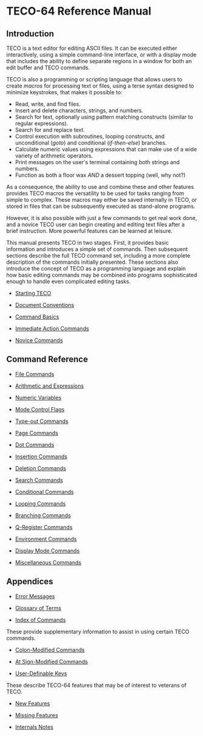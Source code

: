 # TECO-64 Reference Manual

## Introduction

TECO is a text editor for editing ASCII files. It can be executed
either interactively, using a simple command-line interface, or with
a display mode that includes the ability to define separate regions
in a window for both an edit buffer and TECO commands.

TECO is also a programming or scripting language that allows users to
create *macros* for processing text or files, using a terse syntax
designed to minimize keystrokes, that makes it possible to:

- Read, write, and find files.
- Insert and delete characters, strings, and numbers.
- Search for text, optionally using pattern matching constructs
(similar to regular expressions).
- Search for and replace text.
- Control execution with subroutines, looping constructs, and
unconditional (*goto*) and conditional (*if-then-else*) branches.
- Calculate numeric values using expressions that can make use of a
wide variety of arithmetic operators.
- Print messages on the user's terminal containing both strings and
numbers.
- Function as both a floor wax *AND* a dessert topping (well, why not?)

As a consequence, the ability to use and combine these and other
features provides TECO macros the versatility to be used for tasks
ranging from simple to complex. These macros may either be saved
internally in TECO, or stored in files that can be subsequently
executed as stand-alone programs.

However, it is also possible with just a few commands to get real
work done, and a novice TECO user can begin creating and editing
text files after a brief instruction. More powerful features can
be learned at leisure.

This manual presents TECO in two stages. First, it provides basic
information and introduces a simple set of commands. Then subsequent
sections describe the full TECO command set, including a more complete
description of the commands initially presented. These sections also
introduce the concept of TECO as a programming language and explain
how basic editing commands may be combined into programs sophisticated
enough to handle even complicated editing tasks.

- [Starting TECO](starting.md)

- [Document Conventions](conventions.md)

- [Command Basics](basics.md)

- [Immediate Action Commands](action.md)

- [Novice Commands](novice.md)

## Command Reference

- [File Commands](file.md)

- [Arithmetic and Expressions](oper.md)

- [Numeric Variables](variables.md)

- [Mode Control Flags](flags.md)

- [Type-out Commands](typeout.md)

- [Page Commands](page.md)

- [Dot Commands](dot.md)

- [Insertion Commands](insert.md)

- [Deletion Commands](delete.md)

- [Search Commands](search.md)

- [Conditional Commands](ifthen.md)

- [Looping Commands](loops.md)

- [Branching Commands](branching.md)

- [Q-Register Commands](qregister.md)

- [Environment Commands](env.md)

- [Display Mode Commands](display.md)

- [Miscellaneous Commands](misc.md)

## Appendices

- [Error Messages](errors.md)

- [Glossary of Terms](glossary.md)

- [Index of Commands](index.md)

These provide supplementary information to assist in using certain TECO commands.

- [Colon-Modified Commands](colon.md)

- [At Sign-Modified Commands](atsign.md)

- [User-Definable Keys](keys.md)

These describe TECO-64 features that may be of interest to veterans of TECO.

- [New Features](new.md)

- [Missing Features](missing.md)

- [Internals Notes](internals.md)

